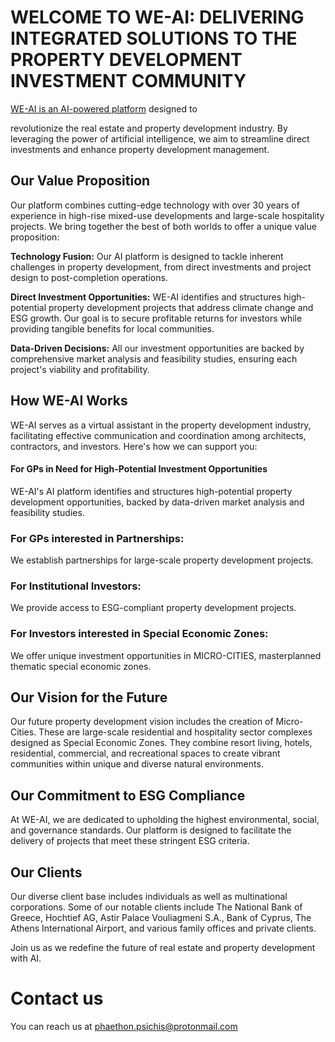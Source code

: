 # WELCOME TO WE-AI: DELIVERING INTEGRATED SOLUTIONS TO THE PROPERTY DEVELOPMENT INVESTMENT COMMUNITY
[WE-AI is an AI-powered platform](https://github.com/phaethonp/we-ai#api-for-property-development) designed to 


revolutionize the real estate and property development industry. By leveraging the power of artificial intelligence, we aim to streamline direct investments and enhance property development management.<br>


## Our Value Proposition
Our platform combines cutting-edge technology with over 30 years of experience in high-rise mixed-use developments and large-scale hospitality projects. We bring together the best of both worlds to offer a unique value proposition:<br>

**Technology Fusion:** Our AI platform is designed to tackle inherent challenges in property development, from direct investments and project design to post-completion operations.<br>

**Direct Investment Opportunities:** WE-AI identifies and structures high-potential property development projects that address climate change and ESG growth. Our goal is to secure profitable returns for investors while providing tangible benefits for local communities.<br>

**Data-Driven Decisions:** All our investment opportunities are backed by comprehensive market analysis and feasibility studies, ensuring each project's viability and profitability.<br>

## How WE-AI Works
WE-AI serves as a virtual assistant in the property development industry, facilitating effective communication and coordination among architects, contractors, and investors. Here's how we can support you:

#### For GPs in Need for High-Potential Investment Opportunities
WE-AI's AI platform identifies and structures high-potential property development opportunities, backed by data-driven market analysis and feasibility studies.<br>
### For GPs interested in Partnerships: 
We establish partnerships for large-scale property development projects.

### For Institutional Investors: 
We provide access to ESG-compliant property development projects.

### For Investors interested in Special Economic Zones: 
We offer unique investment opportunities in MICRO-CITIES, masterplanned thematic special economic zones.<br>

## Our Vision for the Future
Our future property development vision includes the creation of Micro-Cities. These are large-scale residential and hospitality sector complexes designed as Special Economic Zones. They combine resort living, hotels, residential, commercial, and recreational spaces to create vibrant communities within unique and diverse natural environments.<br>

## Our Commitment to ESG Compliance
At WE-AI, we are dedicated to upholding the highest environmental, social, and governance standards. Our platform is designed to facilitate the delivery of projects that meet these stringent ESG criteria.<br>

## Our Clients
Our diverse client base includes individuals as well as multinational corporations. Some of our notable clients include The National Bank of Greece, Hochtief AG, Astir Palace Vouliagmeni S.A., Bank of Cyprus, The Athens International Airport, and various family offices and private clients.<br>

Join us as we redefine the future of real estate and property development with AI.

# Contact us
You can reach us at phaethon.psichis@protonmail.com

